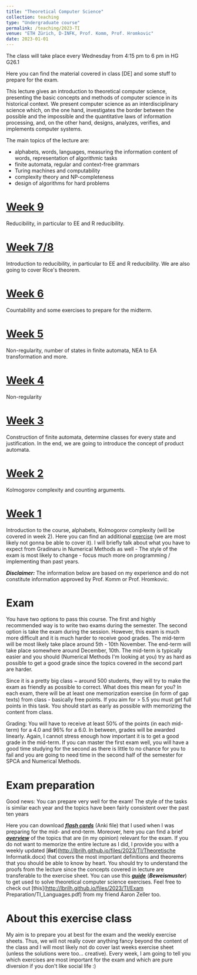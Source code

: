 ```yaml
---
title: "Theoretical Computer Science"
collection: teaching
type: "Undergraduate course"
permalink: /teaching/2023-TI
venue: "ETH Zürich, D-INFK, Prof. Komm, Prof. Hromkovic"
date: 2023-01-01
---
```


The class will take place every Wednesday from 4:15 pm to 6 pm in HG G26.1

Here you can find the material covered in class [DE] and some stuff to prepare for the exam.

This lecture gives an introduction to theoretical computer science, presenting the basic concepts and methods of computer science in its historical context. We present computer science as an interdisciplinary science which, on the one hand, investigates the border between the possible and the impossible and the quantitative laws of information processing, and, on the other hand, designs, analyzes, verifies, and implements computer systems.

The main topics of the lecture are:

- alphabets, words, languages, measuring the information content of words, representation of algorithmic tasks
- finite automata, regular and context-free grammars
- Turing machines and computability
- complexity theory and NP-completeness
- design of algorithms for hard problems

[Week 9](http://lbrilh.github.io/files/2023/TI/Woche_9.pdf)
======
Reducibility, in particular to EE and R reducibility.

[Week 7/8](http://lbrilh.github.io/files/2023/TI/Woche_7_8.pdf)
======
Introduction to reducibility, in particular to EE and R reducibility. We are also going to cover Rice's theorem.

[Week 6](http://lbrilh.github.io/files/2023/TI/Woche_6.pdf)
======
Countability and some exercises to prepare for the midterm.

[Week 5](http://lbrilh.github.io/files/2023/TI/Woche_5.pdf)
======
Non-regularity, number of states in finite automata, NEA to EA transformation and more.  

[Week 4](http://lbrilh.github.io/files/2023/TI/Woche_4.pdf)
======
Non-regularity

[Week 3](http://lbrilh.github.io/files/2023/TI/Woche_3.pdf)
======
Construction of finite automata, determine classes for every state and justification. In the end, we are going to introduce the concept of product automata.

[Week 2](http://lbrilh.github.io/files/2023/TI/Woche_2.pdf)
======
Kolmogorov complexity and counting arguments.

[Week 1](http://lbrilh.github.io/files/2023/TI/Woche_1.pdf)
======

Introduction to the course, alphabets, Kolmogorov complexity (will be covered in week 2). Here you can find an additional [exercise](http://lbrilh.github.io/files/2023/TI/Additional_1.pdf) (we are most likely not gonna be able to cover it). I will briefly talk about what you have to expect from Gradinaru in Numerical Methods as well - The style of the exam is most likely to change - focus much more on programming / implementing than past years.

***Disclaimer:*** The information below are based on my experience and do not constitute information approved by Prof. Komm or Prof. Hromkovic.

Exam  
======
You have two options to pass this course. The first and highly recommended way is to write two exams during the semester. The second option is take the exam during the session. However, this exam is much more difficult and it is much harder to receive good grades. The mid-term will be most likely take place around 5th - 10th November. The end-term will take place somewhere around December, 10th. The mid-term is typically easier and you should (Numerical Methods I'm looking at you) try as hard as possible to get a good grade since the topics covered in the second part are harder.

Since it is a pretty big class ~ around 500 students, they will try to make the exam as friendly as possible to correct. What does this mean for you? In each exam, there will be at least one memorization exercise (in form of gap texts) from class - basically free points. If you aim for > 5.5 you must get full points in this task. You should start as early as possible with memorizing the content from class.


Grading:
You will have to receive at least 50% of the points (in each mid-term) for a 4.0 and 96% for a 6.0. In between, grades will be awarded linearly. Again, I cannot stress enough how important it is to get a good grade in the mid-term. If you can master the first exam well, you will have a good time studying for the second as there is little to no chance for you to fail and you are going to need time in the second half of the semester for SPCA and Numerical Methods.

Exam preparation
======
Good news: You can prepare very well for the exam! The style of the tasks is similar each year and the topics have been fairly consistent over the past ten years

Here you can download [***flash cards***](http://lbrilh.github.io/files/2023/TI/Anki.zip) (Anki file) that I used when I was preparing for the mid- and end-term. Moreover, here you can find a brief [***overview***](http://lbrilh.github.io/files/2023/TI/Themenueberblick.pdf) of the topics that are (in my opinion) relevant for the exam. If you do not want to memorize the entire lecture as I did, I provide you with a weekly updated [***list***](http://lbrilh.github.io/files/2023/TI/Theoretische Informatik.docx) that covers the most important definitions and theorems that you should be able to know by heart. You should try to understand the proofs from the lecture since the concepts covered in lecture are transferable to the exercise sheet.
You can use this [***guide***](http://lbrilh.github.io/files/2023/TI/Beweismuster.pdf) (***Beweismuster***) to get used to solve theoretical computer science exercises. Feel free to check out [this](http://lbrilh.github.io/files/2023/TI/Exam Preparation/TI_Languages.pdf) from my friend Aaron Zeller too.

About this exercise class
======
My aim is to prepare you at best for the exam and the weekly exercise sheets. Thus, we will not really cover anything fancy beyond the content of the class and I will most likely not do cover last weeks exercise sheet (unless the solutions were too... creative). Every week, I am going to tell you which exercises are most important for the exam and which are pure diversion if you don't like social life :)
